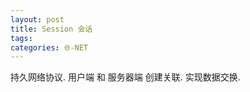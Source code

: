 ```yaml
---
layout: post
title: Session 会话
tags: 
categories: 🌐-NET
---
```



持久网络协议.
用户端 和 服务器端 创建关联. 实现数据交换.


